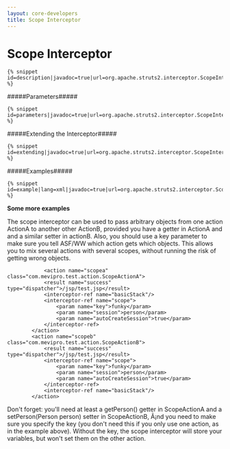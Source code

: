 ```yaml
---
layout: core-developers
title: Scope Interceptor
---
```


# Scope Interceptor



~~~~~~~
{% snippet id=description|javadoc=true|url=org.apache.struts2.interceptor.ScopeInterceptor %}
~~~~~~~

#####Parameters#####



~~~~~~~
{% snippet id=parameters|javadoc=true|url=org.apache.struts2.interceptor.ScopeInterceptor %}
~~~~~~~

#####Extending the Interceptor#####



~~~~~~~
{% snippet id=extending|javadoc=true|url=org.apache.struts2.interceptor.ScopeInterceptor %}
~~~~~~~

#####Examples#####



~~~~~~~
{% snippet id=example|lang=xml|javadoc=true|url=org.apache.struts2.interceptor.ScopeInterceptor %}
~~~~~~~

__Some more examples__

The scope interceptor can be used to pass arbitrary objects from one action ActionA to another other ActionB, provided you have a getter in ActionA and and a similar setter in actionB\. Also, you should use a key parameter to make sure you tell ASF/WW which action gets which objects\. This allows you to mix several actions with several scopes, without running the risk of getting wrong objects\.


~~~~~~~
    		<action name="scopea" class="com.mevipro.test.action.ScopeActionA">
			<result name="success" type="dispatcher">/jsp/test.jsp</result>
			<interceptor-ref name="basicStack"/>
			<interceptor-ref name="scope">
				<param name="key">funky</param>
        		<param name="session">person</param>
        		<param name="autoCreateSession">true</param>
    		</interceptor-ref>
		</action>
		<action name="scopeb" class="com.mevipro.test.action.ScopeActionB">
			<result name="success" type="dispatcher">/jsp/test.jsp</result>
			<interceptor-ref name="scope">
				<param name="key">funky</param>
        		<param name="session">person</param>
        		<param name="autoCreateSession">true</param>
    		</interceptor-ref>
			<interceptor-ref name="basicStack"/>
		</action>

~~~~~~~

Don't forget: you'll need at least a getPerson() getter in ScopeActionA and a setPerson(Person person) setter in ScopeActionB, Ã¡nd you need to make sure you specify the key (you don't need this if you only use one action, as in the example above)\. Without the key, the scope interceptor will store your variables, but won't set them on the other action\.
